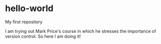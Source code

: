 # hello-world
My first repository

I am trying out Mark Price's course in which he stresses the importance of version control.  So here I am doing it!
